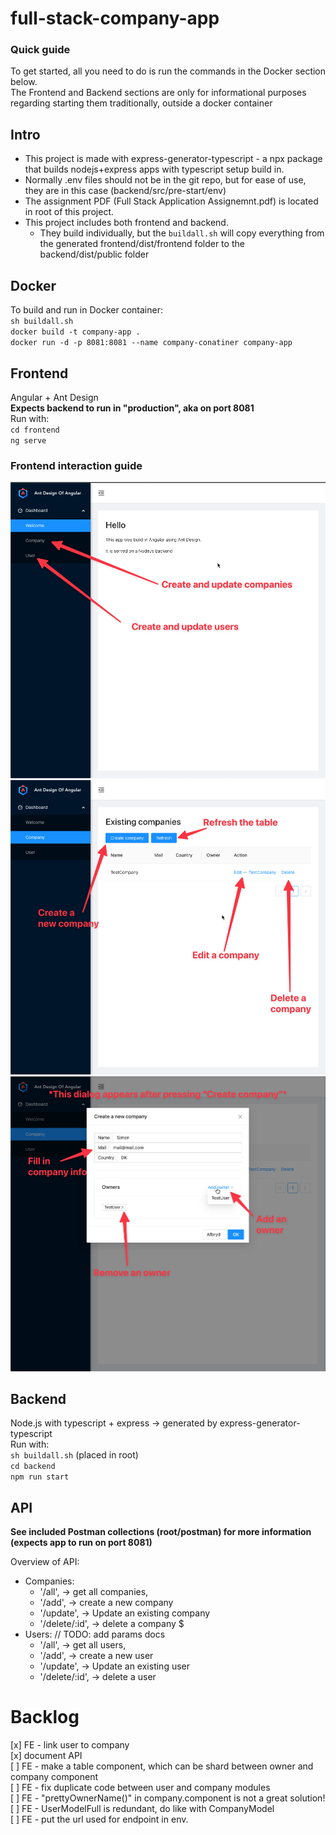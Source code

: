 # full-stack-company-app

### Quick guide
To get started, all you need to do is run the commands in the Docker section below. \
The Frontend and Backend sections are only for informational purposes regarding starting them traditionally, outside a docker container

## Intro
* This project is made with express-generator-typescript - a npx package that builds nodejs+express apps with typescript setup build in.
* Normally .env files should not be in the git repo, but for ease of use, they are in this case (backend/src/pre-start/env)
* The assignment PDF (Full Stack Application Assignemnt.pdf) is located in root of this project.
* This project includes both frontend and backend. 
  * They build individually, but the `buildall.sh` will copy everything from the generated frontend/dist/frontend folder to the backend/dist/public folder

## Docker
To build and run in Docker container: \
`sh buildall.sh` \
`docker build -t company-app .` \
`docker run -d -p 8081:8081 --name company-conatiner company-app`


## Frontend
Angular + Ant Design \
**Expects backend to run in "production", aka on port 8081** \
Run with: \
`cd frontend` \
`ng serve`

### Frontend interaction guide
![](images/welcome-page.png)
![](images/company-page.png)
![](images/create-company-dialog.png)

## Backend
Node.js with typescript + express -> generated by express-generator-typescript \
Run with: \
`sh buildall.sh` (placed in root) \
`cd backend` \
`npm run start`

## API
**See included Postman collections (root/postman) for more information (expects app to run on port 8081)**

Overview of API:
* Companies:
  * '/all', -> get all companies,
  * '/add', -> create a new company
  * '/update', -> Update an existing company
  * '/delete/:id', -> delete a company
$
* Users: // TODO: add params docs
  * '/all', -> get all users,
  * '/add', -> create a new user
  * '/update', -> Update an existing user
  * '/delete/:id', -> delete a user

# Backlog

[x] FE - link user to company \
[x] document API \
[ ] FE - make a table component, which can be shard between owner and company component \
[ ] FE - fix duplicate code between user and company modules \
[ ] FE - "prettyOwnerName()" in company.component is not a great solution! \
[ ] FE - UserModelFull is redundant, do like with CompanyModel \
[ ] FE - put the url used for endpoint in env.